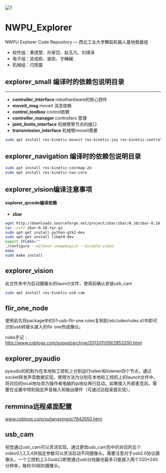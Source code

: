 ![1](/home/sun/WorkSpace/Ros_workspace/catkin_ws/src/nwpu_explorer/image/1.png)

# NWPU_Explorer

NWPU Explorer Code Repository — 西北工业大学舞蹈机器人基地救援组

- 软件组：黄德慧、孙家岱、赵玉凡、刘靖泽
- 电子组：梁成栋、谢凯、~~丁晓斌~~
- 机械组：闫雨晨

 

## explorer_small 编译时的依赖包说明目录

***

- **controller_interface**     robothardware的核心控件
- **moveit_msg**                    moveit 消息依赖
- **control_toolbox**             control依赖
- **controller_manager**      controllers 管理
- **joint_limits_interface**    机械臂等节点的接口
- **transmission_interface** 机械臂moveit需要

```bash
sudo apt install ros-kinetic-moveit ros-kinetic-joy ros-kinetic-controller-interface  ros-kinetic-joint-limits-interface  ros-kinetic-transmission-interface ros-kinetic-realtime-tools ros-kinetic-control-toolbox ros-kinetic-controller-manager 
```

## explorer_navigation 编译时的依赖包说明目录

```bash
sudo apt install ros-kinetic-costmap-2d
sudo apt install ros-kinetic-nav-core
```

## explorer_vision编译注意事项
#### explorer_qrcode编译依赖
- **zbar**

```bash
wget http://downloads.sourceforge.net/project/zbar/zbar/0.10/zbar-0.10.tar.gz
tar -zvxf zbar-0.10.tar.gz
sudo apt-get install python-gtk2-dev
sudo apt-get install libqt4-dev
export CFLAGS=""
./configure --without-imagemagick --disable-video 
make
sudo make install
```
## explorer_vision

此文件夹中为启动摄像头的launch文件，使用前确认安装usb_cam

```bash
sudo apt install ros-kinetic-usb-cam
```



## flir_one_node

使用前先将package中的51-usb-flir-one.rules复制到/etc/udev/rules.d/中即可识别usb转接头接入的flir one热成像仪。

rules手记：http://www.cnblogs.com/sopost/archive/2013/01/09/2853200.html



## explorer_pyaudio

pyaudio的机制为在本地和工控机上分别运行talker和listener四个节点，通过socket转发声音数据实现。使用方法为分别在本地和工控机上的launch文件中，将对应的local地址改为操作者电脑的ip地址再行启动。如果接入外部麦克风，需要在设置中特别指定声音输入和输出硬件（可通过远程桌面实现）。



## remmina远程桌面配置

www.cnblogs.com/xuliangxing/p/7642650.html



## usb_cam

视觉通过usb_cam可以灵活实现。通过更改usb_cam包中的对应的五个video0,1,2,3,4并指定参数可以灵活启动不同摄像头。需要注意对于usb2.0协议摄像头，一个工控机上3.0usb口即使通过usb分线器也最多只能接入两个320*240分辨率，每秒30帧的摄像头。


